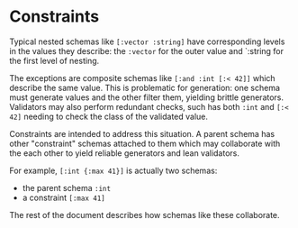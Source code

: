 # Constraints

Typical nested schemas like `[:vector :string]` have corresponding
levels in the values they describe: the `:vector` for the outer
value and `:string for the first level of nesting.

The exceptions are composite schemas like `[:and :int [:< 42]]` which
describe the same value. This is problematic for generation: one
schema must generate values and the other filter them, yielding brittle
generators. Validators may also perform redundant checks, such has both
`:int` and `[:< 42]` needing to check the class of the validated value.

Constraints are intended to address this situation. A parent schema
has other "constraint" schemas attached to them which may collaborate
with the each other to yield reliable generators and lean validators.

For example, `[:int {:max 41}]` is actually two schemas:
- the parent schema `:int`
- a constraint `[:max 41]`

The rest of the document describes how schemas like these collaborate.
